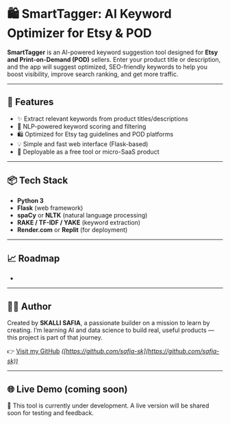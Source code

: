 # 🛍️ SmartTagger: AI Keyword Optimizer for Etsy & POD

**SmartTagger** is an AI-powered keyword suggestion tool designed for **Etsy and Print-on-Demand (POD)** sellers.
Enter your product title or description, and the app will suggest optimized, SEO-friendly keywords to help you boost visibility, improve search ranking, and get more traffic.

---

## 🔧 Features

* ✨ Extract relevant keywords from product titles/descriptions
* 🧠 NLP-powered keyword scoring and filtering
* 🛍️ Optimized for Etsy tag guidelines and POD platforms
* 💡 Simple and fast web interface (Flask-based)
* 🚀 Deployable as a free tool or micro-SaaS product

---

## 📦 Tech Stack

* **Python 3**
* **Flask** (web framework)
* **spaCy** or **NLTK** (natural language processing)
* **RAKE / TF-IDF / YAKE** (keyword extraction)
* **Render.com** or **Replit** (for deployment)

---

## 📈 Roadmap

*

---

## 👩‍💻 Author

Created by **SKALLI SAFIA**, a passionate builder on a mission to learn by creating.
I’m learning AI and data science to build real, useful products — this project is part of that journey.

👉 [Visit my GitHub](https://github.com/skallisafia) *([https://github.com/safia-sk](https://github.com/safia-sk))*

---

## 🌐 Live Demo (coming soon)

🚧 This tool is currently under development. A live version will be shared soon for testing and feedback.
